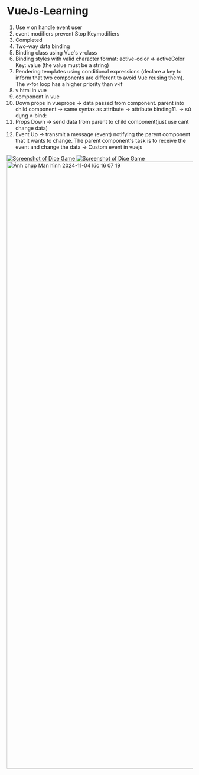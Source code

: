 # VueJs-Learning
1. Use v on handle event user
2. event modifiers
   prevent
   Stop
   Keymodifiers
3. Completed
4. Two-way data binding
5. Binding class using Vue's v-class
6. Binding styles with valid character format:
   active-color => activeColor
   Key: value (the value must be a string)
7. Rendering templates using conditional expressions (declare a key to inform that two components are different to avoid Vue reusing them).
   The v-for loop has a higher priority than v-if
8. v html in vue
9. component in vue 
10. Down props in vueprops -> data passed from component. parent into child component -> same syntax as attribute -> attribute binding11. -> sử dụng v-bind:
12. Props Down -> send data from parent to child component(just use cant change data) 
13. Event Up -> transmit a message (event) notifying the parent component that it wants to change. The parent component's task is to receive the event and change the data
    -> Custom event in vuejs


![Screenshot of Dice Game](public/assets/Screenshot.png)
![Screenshot of Dice Game](/public/assets/Screenshot.png)
<img width="1640" alt="Ảnh chụp Màn hình 2024-11-04 lúc 16 07 19" src="https://github.com/user-attachments/assets/84f32957-13d5-4743-adce-0b1e9b6eff7e">
